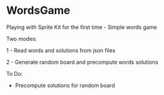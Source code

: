 WordsGame
=========

Playing with Sprite Kit for the first time - Simple words game

Two modes:

1 - Read words and solutions from json files

2 - Generate random board and precompute words solutions

To Do:

- Precompute solutions for random board

